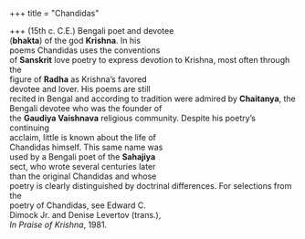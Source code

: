 +++
title = "Chandidas"

+++
(15th c. C.E.) Bengali poet and devotee  
(**bhakta**) of the god **Krishna**. In his  
poems Chandidas uses the conventions  
of **Sanskrit** love poetry to express devotion to Krishna, most often through the  
figure of **Radha** as Krishna’s favored  
devotee and lover. His poems are still  
recited in Bengal and according to tradition were admired by **Chaitanya**, the  
Bengali devotee who was the founder of  
the **Gaudiya Vaishnava** religious community. Despite his poetry’s continuing  
acclaim, little is known about the life of  
Chandidas himself. This same name was  
used by a Bengali poet of the **Sahajiya**  
sect, who wrote several centuries later  
than the original Chandidas and whose  
poetry is clearly distinguished by doctrinal differences. For selections from the  
poetry of Chandidas, see Edward C.  
Dimock Jr. and Denise Levertov (trans.),  
*In Praise of Krishna*, 1981.